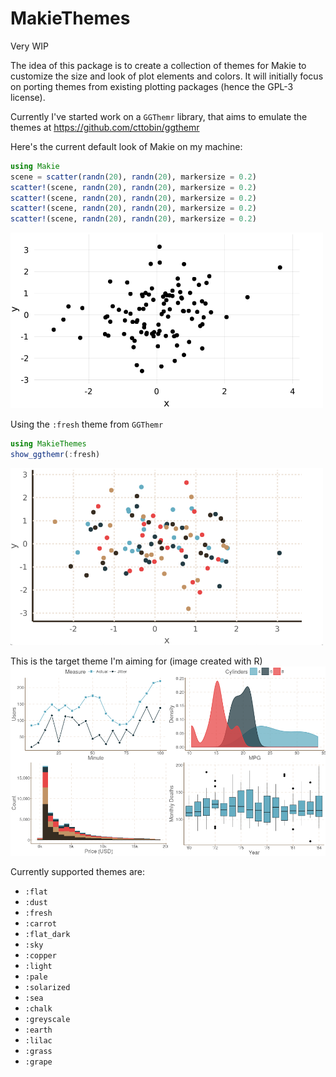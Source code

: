# MakieThemes

Very WIP

The idea of this package is to create a collection of themes for Makie to customize
the size and look of plot elements and colors. It will initially focus on porting
themes from existing plotting packages (hence the GPL-3 license).

Currently I've started work on a `GGThemr` library, that aims to emulate the themes
at https://github.com/cttobin/ggthemr

Here's the current default look of Makie on my machine:

```julia
using Makie
scene = scatter(randn(20), randn(20), markersize = 0.2)
scatter!(scene, randn(20), randn(20), markersize = 0.2)
scatter!(scene, randn(20), randn(20), markersize = 0.2)
scatter!(scene, randn(20), randn(20), markersize = 0.2)
scatter!(scene, randn(20), randn(20), markersize = 0.2)
```
<img src="img/default.png" alt="default" width="500"/>

Using the `:fresh` theme from `GGThemr`
```julia
using MakieThemes
show_ggthemr(:fresh)
```
<img src="img/fresh.png" alt="ggthemr" width="500"/>

This is the target theme I'm aiming for (image created with R)
![ggthemr](img/fresh_ggthemr_r.png)

Currently supported themes are:
- `:flat`
- `:dust`
- `:fresh`
- `:carrot`
- `:flat_dark`
- `:sky`
- `:copper`
- `:light`
- `:pale`
- `:solarized`
- `:sea`
- `:chalk`
- `:greyscale`
- `:earth`
- `:lilac`
- `:grass`
- `:grape`
